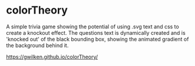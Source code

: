 # colorTheory

A simple trivia game showing the potential of using .svg text and css to create a knockout effect. The questions text is dynamically created and is 'knocked out' of the black bounding box, showing the animated gradient of the background behind it.

<a href="https://gwilken.github.io/colorTheory/">https://gwilken.github.io/colorTheory/</a>